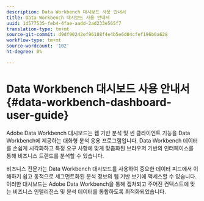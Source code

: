 ```yaml
---
description: Data Workbench 대시보드 사용 안내서
title: Data Workbench 대시보드 사용 안내서
uuid: 1d577535-feb4-4fae-aadd-2ad233e565f7
translation-type: tm+mt
source-git-commit: d9df90242ef96188f4e4b5e6d04cfef196b0a628
workflow-type: tm+mt
source-wordcount: '102'
ht-degree: 0%

---
```



# Data Workbench 대시보드 사용 안내서{#data-workbench-dashboard-user-guide}

Adobe Data Workbench 대시보드는 웹 기반 분석 및 씬 클라이언트 기능을 Data Workbench에 제공하는 대화형 분석 응용 프로그램입니다. Data Workbench 데이터를 손쉽게 시각화하고 특정 요구 사항에 맞게 맞춤화된 브라우저 기반의 인터페이스를 통해 비즈니스 트렌드를 분석할 수 있습니다.

비즈니스 전문가는 Data Workbench 대시보드를 사용하여 중요한 데이터 피드에서 이해하기 쉽고 동적으로 세그먼트화된 분석 정보의 웹 기반 보기에 액세스할 수 있습니다. 이러한 대시보드는 Adobe Data Workbench을 통해 캡처되고 주어진 컨텍스트에 맞는 비즈니스 인텔리전스 및 분석 데이터를 통합하도록 최적화되었습니다.
